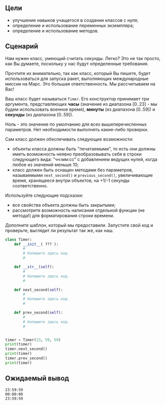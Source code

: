 ## Цели


*   улучшение навыков учащегося в создании классов с нуля;
*   определение и использование переменных экземпляра;
*   определение и использование методов.

## Сценарий


Нам нужен класс, умеющий считать секунды. Легко? Это не так просто, как Вы думаете, поскольку у нас будут определенные требования.

Прочтите их внимательно, так как класс, который Вы пишете, будет использоваться для запуска ракет, выполняющих международные миссии на Марс. Это большая ответственность. Мы рассчитываем на Вас!

Ваш класс будет называться `Timer`. Его конструктор принимает три аргумента, представляющих **часы** (значение из диапазона [0..23] - мы будем использовать военное время), **минуты** (из диапазона [0..59]) и **секунды** (из диапазона [0..59]).

Ноль - это значение по умолчанию для всех вышеперечисленных параметров. Нет необходимости выполнять какие-либо проверки.

Сам класс должен обеспечивать следующие возможности:

*   объекты класса должны быть "печатаемыми", то есть они должны иметь возможность неявно преобразовывать себя в строки следующего вида: "чч:мм:сс" с добавлением ведущих нулей, когда любое из значений меньше 10;
*   класс должен быть оснащен методами без параметров, называемыми `next_second()` и `previous_second()`, увеличивающие время, хранящееся внутри объектов, на +1/-1 секунды соответственно.

Используйте следующие подсказки:

*   все свойства объекта должны быть закрытыми;
*   рассмотрите возможность написания отдельной функции (не метода!) для форматирования строки времени.

Дополните шаблон, который мы предоставили. Запустите свой код и проверьте, выглядит ли результат так же, как наш.

```python
class Timer:
    def __init__( ??? ):
        #
        # Напишите здесь код.
        #

    def __str__(self):
        #
        # Напишите здесь код.
        #

    def next_second(self):
        #
        # Напишите здесь код.
        #

    def prev_second(self):
        #
        # Напишите здесь код.
        #


timer = Timer(23, 59, 59)
print(timer)
timer.next_second()
print(timer)
timer.prev_second()
print(timer)

```

## Ожидаемый вывод

```
23:59:59
00:00:00
23:59:59
```

